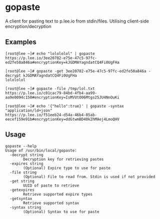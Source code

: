 # gopaste

A client for pasting text to p.lee.io from stdin/files. Utilising client-side encryption/decryption

## Examples



```
[root@lee ~]# echo "lolololol" | gopaste
https://p.lee.io/3ee20782-e75e-47c5-97fc-ed2fe50a846a#encryptionKey=kJGDMAYagndatCQ4Fi0UgFHa
```

```
[root@lee ~]# gopaste -get 3ee20782-e75e-47c5-97fc-ed2fe50a846a -decrypt kJGDMAYagndatCQ4Fi0UgFHa
lolololol
```

```
[root@lee ~]# gopaste -file /tmp/lol.txt
https://p.lee.io/c01cac79-84bd-4fb4-aa99-aa9e0094c150#encryptionKey=IsMVUtO06Mtgs25JU4NnOuKi
```

```
[root@lee ~]# echo '{"hello":true}' | gopaste -syntax "application/ld+json"
https://p.lee.io/f51eeb24-d54a-46b4-85ab-eecef159e91b#encryptionKey=ddGtwmBD40k2hMAej4LmoQHV
```

## Usage

```
gopaste --help
Usage of /usr/bin/local/gopaste:
  -decrypt string
        Decryption key for retrieving pastes
  -expires string
        (Optional) Expire type to use for paste
  -file string
        (Optional) File to read from. Stdin is used if not provided
  -get string
        UUID of paste to retrieve
  -getexpires
        Retrieve supported expire types
  -getsyntax
        Retrieve supported syntax
  -syntax string
        (Optional) Syntax to use for paste
```